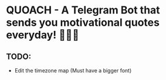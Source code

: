 # QUOACH - A Telegram Bot that sends you motivational quotes everyday! 🤖🚀🍀

## TODO:
* Edit the timezone map (Must have a bigger font)
